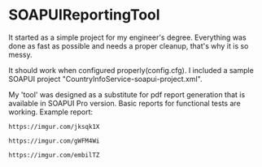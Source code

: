 # SOAPUIReportingTool

It started as a simple project for my engineer's degree. Everything was done as fast as possible and needs a proper cleanup, that's why it is so messy.

It should work when configured properly(config.cfg). 
I included a sample SOAPUI project "CountryInfoService-soapui-project.xml".


My 'tool' was designed as a substitute for pdf report generation that is available in SOAPUI Pro version.
Basic reports for functional tests are working.
Example report:
```
https://imgur.com/jksqk1X
```
```
https://imgur.com/gWFM4Wi
```
```
https://imgur.com/embilTZ
```

